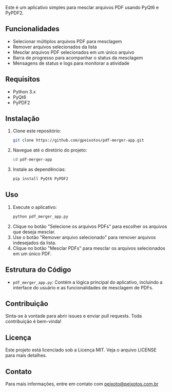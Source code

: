 Este é um aplicativo simples para mesclar arquivos PDF usando PyQt6 e PyPDF2.

## Funcionalidades

- Selecionar múltiplos arquivos PDF para mesclagem
- Remover arquivos selecionados da lista
- Mesclar arquivos PDF selecionados em um único arquivo
- Barra de progresso para acompanhar o status da mesclagem
- Mensagens de status e logs para monitorar a atividade

## Requisitos

- Python 3.x
- PyQt6
- PyPDF2

## Instalação

1. Clone este repositório:
    ```bash
    git clone https://github.com/gpeixotos/pdf-merger-app.git
    ```
2. Navegue até o diretório do projeto:
    ```bash
    cd pdf-merger-app
    ```
3. Instale as dependências:
    ```bash
    pip install PyQt6 PyPDF2
    ```

## Uso

1. Execute o aplicativo:
    ```bash
    python pdf_merger_app.py
    ```
2. Clique no botão "Selecione os arquivos PDFs" para escolher os arquivos que deseja mesclar.
3. Use o botão "Remover arquivo selecionado" para remover arquivos indesejados da lista.
4. Clique no botão "Mesclar PDFs" para mesclar os arquivos selecionados em um único PDF.

## Estrutura do Código

- `pdf_merger_app.py`: Contém a lógica principal do aplicativo, incluindo a interface do usuário e as funcionalidades de mesclagem de PDFs.

## Contribuição

Sinta-se à vontade para abrir issues e enviar pull requests. Toda contribuição é bem-vinda!

## Licença

Este projeto está licenciado sob a Licença MIT. Veja o arquivo LICENSE para mais detalhes.

## Contato

Para mais informações, entre em contato com peixoto@peixotos.com.br
